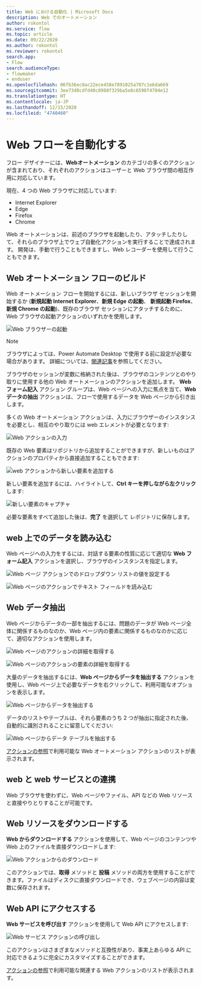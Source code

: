 ```yaml
---
title: Web における自動化 | Microsoft Docs
description: Web でのオートメーション
author: rokontol
ms.service: flow
ms.topic: article
ms.date: 09/22/2020
ms.author: rokontol
ms.reviewer: rokontol
search.app:
- Flow
search.audienceType:
- flowmaker
- enduser
ms.openlocfilehash: 06fb36ec8ac22ece458e7891025a707c1e6da669
ms.sourcegitcommit: 3ee73d8cdfd40c8988f329ba5e8c6598f4704e12
ms.translationtype: HT
ms.contentlocale: ja-JP
ms.lasthandoff: 12/15/2020
ms.locfileid: "4740460"
---
```

# <a name="automate-web-flows"></a>Web フローを自動化する



フロー デザイナーには、**Webオートメーション** のカテゴリの多くのアクションが含まれており、それぞれのアクションはユーザーと Web ブラウザ間の相互作用に対応しています。

現在、4 つの Web ブラウザに対応しています:

* Internet Explorer
* Edge
* Firefox
* Chrome

Web オートメーションは、前述のブラウザを起動したり、アタッチしたりして、それらのブラウザ上でウェブ自動化アクションを実行することで達成されます。 開発は、手動で行うこともできますし、Web レコーダーを使用して行うこともできます。

## <a name="building-a-web-automation-flow"></a>Web オートメーション フローのビルド

Web オートメーション フローを開始するには、新しいブラウザ セッションを開始するか (**新規起動 Internet Explorer**、**新規 Edge の起動**、 **新規起動 Firefox**、**新規 Chrome の起動**)、既存のブラウザ セッションにアタッチするために、Web ブラウザの起動アクションのいずれかを使用します。

![Web ブラウザーの起動](.\media\web-automation\launch-web-browser-action.png)

> [!NOTE]
> ブラウザによっては、Power Automate Desktop で使用する前に設定が必要な場合があります。 詳細については、[関連記事](using-browsers.md)を参照してください。

ブラウザのセッションが変数に格納された後は、ブラウザのコンテンツとのやり取りに使用する他の Web オートメーションのアクションを追加します。 **Web フォーム記入** アクション グループは、Web ページへの入力に焦点を当て、**Web データの抽出** アクションは、フローで使用するデータを Web ページから引き出します。

多くの Web オートメーション アクションは、入力にブラウザーのインスタンスを必要とし、相互のやり取りには web エレメントが必要となります:

![Web アクションの入力](.\media\web-automation\web-action-inputs.png)

既存の Web 要素はリポジトリから追加することができますが、新しいものはアクションのプロパティから直接追加することもできます:

![web アクションから新しい要素を追加する](.\media\web-automation\adding-new-elements-through-a-web-action.png)

新しい要素を追加するには、ハイライトして、**Ctrl キーを押しながら左クリック** します:

![新しい要素のキャプチャ](.\media\web-automation\capturing-new-elements.png)

必要な要素をすべて追加した後は、**完了** を選択して レポジトリに保存します。

## <a name="data-population-on-the-web"></a>web 上でのデータを読み込む

Web ページへの入力をするには、対話する要素の性質に応じて適切な **Web フォーム記入** アクションを選択し、ブラウザのインスタンスを指定します。

![Web ページ アクションでのドロップダウン リストの値を設定する](.\media\web-automation\set-drop-down-list-value-on-web-page-action.png)

![Web ページのアクションでテキスト フィールドを読み込む](.\media\web-automation\populate-text-field-on-web-page-action.png)

## <a name="web-data-extraction"></a>Web データ抽出

Web ページからデータの一部を抽出するには、問題のデータが Web ページ全体に関係するものなのか、Web ページ内の要素に関係するものなのかに応じて、適切なアクションを使用します。

![Web ページのアクションの詳細を取得する](.\media\web-automation\get-details-of-web-page-action.png)

![Web ページのアクションの要素の詳細を取得する](.\media\web-automation\get-details-of-element-on-web-page-action.png)

大量のデータを抽出するには、**Web ページからデータを抽出する** アクションを使用し、Web ページ上で必要なデータを右クリックして、利用可能なオプションを表示します。

![Web ページからデータを抽出する](.\media\web-automation\extracting-data-from-web-page.png)

 データのリストやテーブルは、それら要素のうち 2 つが抽出に指定された後、自動的に識別されることに留意してください:

![Web ページからデータ テーブルを抽出する](.\media\web-automation\extracting-data-table-from-web-page.png)


[アクションの参照](actions-reference/webautomation.md)で利用可能な Web オートメーション アクションのリストが表示されます。


## <a name="interacting-with-the-web-and-web-services"></a>web と web サービスとの連携

Web ブラウザを使わずに、Web ページやファイル、API などの Web リソースと直接やりとりすることが可能です。

## <a name="downloading-web-resources"></a>Web リソースをダウンロードする

**Web からダウンロードする** アクションを使用して、Web ページのコンテンツや Web 上のファイルを直接ダウンロードします:

![Web アクションからのダウンロード](./media/interacting-web-services/download-from-web-action.png)

このアクションでは、**取得** メソッドと **投稿** メソッドの両方を使用することができます。ファイルはディスクに直接ダウンロードでき、ウェブページの内容は変数に保存されます。

## <a name="accessing-web-apis"></a>Web API にアクセスする

**Web サービスを呼び出す** アクションを使用して Web API にアクセスします:

![Web サービス アクションの呼び出し](./media/interacting-web-services/invoke-web-service-action.png)

このアクションはさまざまなメソッドと互換性があり、事実上あらゆる API に対応できるように完全にカスタマイズすることができます。


[アクションの参照](actions-reference/web.md)で利用可能な関連する Web アクションのリストが表示されます。
